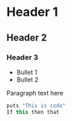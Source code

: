 # Header 1
## Header 2
### Header 3
* Bullet 1
* Bullet 2

Paragraph text here


```java
puts "This is code"
If this then that
```
